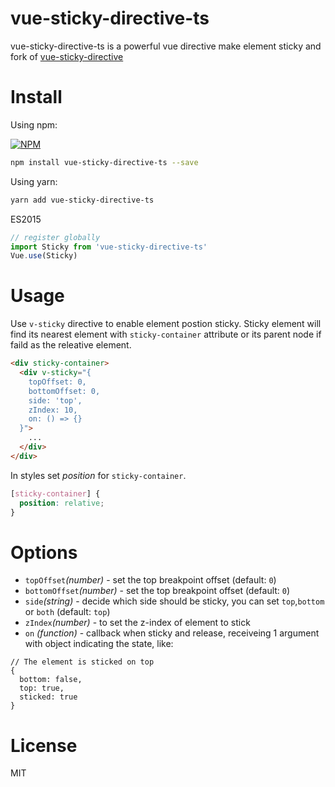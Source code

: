 # vue-sticky-directive-ts

vue-sticky-directive-ts is a powerful vue directive make element sticky and fork of [vue-sticky-directive](https://www.npmjs.com/package/vue-sticky-directive)

# Install
Using npm:

[![NPM](https://nodei.co/npm/vue-sticky-directive-ts.png?downloads=true&downloadRank=true&stars=true)](https://nodei.co/npm/vue-sticky-directive-ts/)

```Bash
npm install vue-sticky-directive-ts --save
```

Using yarn:
```Bash
yarn add vue-sticky-directive-ts
```

ES2015
```JavaScript
// register globally
import Sticky from 'vue-sticky-directive-ts'
Vue.use(Sticky)
```

# Usage

Use `v-sticky` directive to enable element postion sticky. Sticky element will find its nearest element with `sticky-container` attribute or its parent node if faild as the releative element.

```HTML
<div sticky-container>
  <div v-sticky="{
    topOffset: 0,
    bottomOffset: 0,
    side: 'top',
    zIndex: 10,
    on: () => {}
  }">
    ...
  </div>
</div>
```

In styles set _position_ for `sticky-container`.
```css
[sticky-container] {
  position: relative;
}
```

# Options
* `topOffset`_(number)_ - set the top breakpoint offset (default: `0`)
* `bottomOffset`_(number)_ - set the top breakpoint offset (default: `0`)
* `side`_(string)_ - decide which side should be sticky, you can set `top`,`bottom` or `both` (default: `top`)
* `zIndex`_(number)_ - to set the z-index of element to stick
* `on` _(function)_ - callback when sticky and release, receiveing 1 argument with object indicating the state, like:

```json5
// The element is sticked on top
{
  bottom: false,
  top: true,
  sticked: true
}
```

# License

MIT


